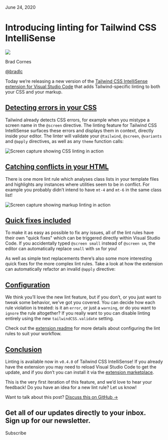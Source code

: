 June 24, 2020

# Introducing linting for Tailwind CSS IntelliSense

![](/_next/image?url=%2F_next%2Fstatic%2Fmedia%2Fbradlc.153c9e2b.jpg\&w=96\&q=75)

Brad Cornes

[@bradlc](https://twitter.com/bradlc)

Today we’re releasing a new version of the [Tailwind CSS IntelliSense extension for Visual Studio Code](https://marketplace.visualstudio.com/items?itemName=bradlc.vscode-tailwindcss) that adds Tailwind-specific linting to both your CSS and your markup.

## [Detecting errors in your CSS](#detecting-errors-in-your-css)

Tailwind already detects CSS errors, for example when you mistype a screen name in the `@screen` directive. The linting feature for Tailwind CSS IntelliSense surfaces these errors and displays them in context, directly inside your editor. The linter will validate your `@tailwind`, `@screen`, `@variants` and `@apply` directives, as well as any `theme` function calls:

![Screen capture showing CSS linting in action](/_next/image?url=%2F_next%2Fstatic%2Fmedia%2Fcss%402x.7948cb9f.png\&w=3840\&q=75)

## [Catching conflicts in your HTML](#catching-conflicts-in-your-html)

There is one more lint rule which analyses class lists in your template files and highlights any instances where utilities seem to be in conflict. For example you probably didn’t intend to have `mt-4` and `mt-6` in the same class list!

![Screen capture showing markup linting in action](/_next/image?url=%2F_next%2Fstatic%2Fmedia%2Fhtml%402x.aaedd5de.png\&w=3840\&q=75)

## [Quick fixes included](#quick-fixes-included)

To make it as easy as possible to fix any issues, all of the lint rules have their own "quick fixes" which can be triggered directly within Visual Studio Code. If you accidentally typed `@screen small` instead of `@screen sm`, the editor can automatically replace `small` with `sm` for you!

As well as simple text replacements there’s also some more interesting quick fixes for the more complex lint rules. Take a look at how the extension can automatically refactor an invalid `@apply` directive:

[](https://assets.tailwindcss.com/blog/introducing-linting-for-tailwindcss-intellisense/apply-quick-fix.mp4)

## [Configuration](#configuration)

We think you’ll love the new lint feature, but if you don’t, or you just want to tweak some behavior, we’ve got you covered. You can decide how each rule violation is treated: is it an `error`, or just a `warning`, or do you want to `ignore` the rule altogether? If you really want to you can disable linting entirely using the new `tailwindCSS.validate` setting.

Check out the [extension readme](https://github.com/tailwindcss/intellisense#tailwindcssvalidate) for more details about configuring the lint rules to suit your workflow.

## [Conclusion](#conclusion)

Linting is available now in `v0.4.0` of Tailwind CSS IntelliSense! If you already have the extension you may need to reload Visual Studio Code to get the update, and if you don’t you can install it via the [extension marketplace](https://marketplace.visualstudio.com/items?itemName=bradlc.vscode-tailwindcss).

This is the very first iteration of this feature, and we’d love to hear your feedback! Do you have an idea for a new lint rule? Let us know!

Want to talk about this post? [Discuss this on GitHub →](https://github.com/tailwindcss/tailwindcss/discussions/1956)

Get all of our updates directly to your inbox.\
Sign up for our newsletter.
---------------------------

Subscribe
